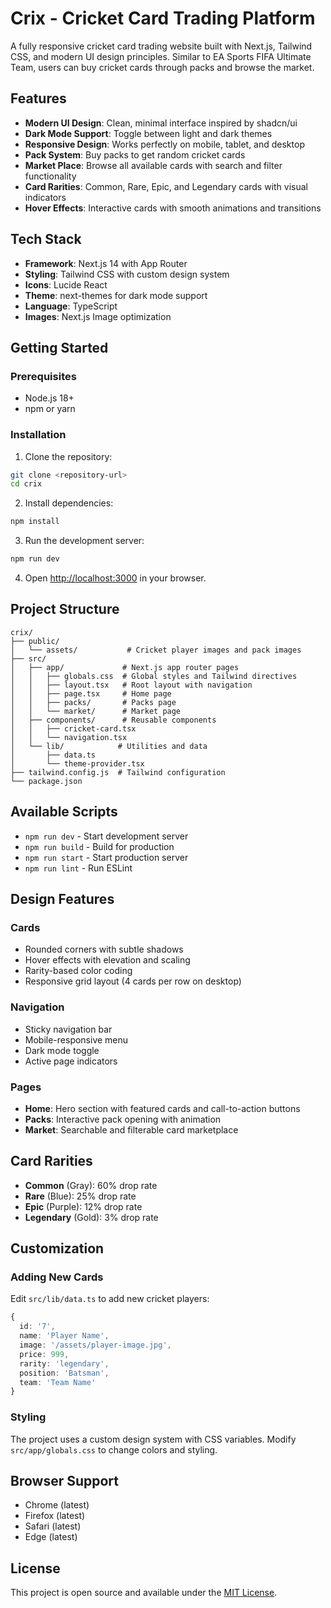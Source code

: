 # Crix - Cricket Card Trading Platform

A fully responsive cricket card trading website built with Next.js, Tailwind CSS, and modern UI design principles. Similar to EA Sports FIFA Ultimate Team, users can buy cricket cards through packs and browse the market.

## Features

- **Modern UI Design**: Clean, minimal interface inspired by shadcn/ui
- **Dark Mode Support**: Toggle between light and dark themes
- **Responsive Design**: Works perfectly on mobile, tablet, and desktop
- **Pack System**: Buy packs to get random cricket cards
- **Market Place**: Browse all available cards with search and filter functionality
- **Card Rarities**: Common, Rare, Epic, and Legendary cards with visual indicators
- **Hover Effects**: Interactive cards with smooth animations and transitions

## Tech Stack

- **Framework**: Next.js 14 with App Router
- **Styling**: Tailwind CSS with custom design system
- **Icons**: Lucide React
- **Theme**: next-themes for dark mode support
- **Language**: TypeScript
- **Images**: Next.js Image optimization

## Getting Started

### Prerequisites

- Node.js 18+ 
- npm or yarn

### Installation

1. Clone the repository:
```bash
git clone <repository-url>
cd crix
```

2. Install dependencies:
```bash
npm install
```

3. Run the development server:
```bash
npm run dev
```

4. Open [http://localhost:3000](http://localhost:3000) in your browser.

## Project Structure

```
crix/
├── public/
│   └── assets/           # Cricket player images and pack images
├── src/
│   ├── app/             # Next.js app router pages
│   │   ├── globals.css  # Global styles and Tailwind directives
│   │   ├── layout.tsx   # Root layout with navigation
│   │   ├── page.tsx     # Home page
│   │   ├── packs/       # Packs page
│   │   └── market/      # Market page
│   ├── components/      # Reusable components
│   │   ├── cricket-card.tsx
│   │   └── navigation.tsx
│   └── lib/            # Utilities and data
│       ├── data.ts
│       └── theme-provider.tsx
├── tailwind.config.js  # Tailwind configuration
└── package.json
```

## Available Scripts

- `npm run dev` - Start development server
- `npm run build` - Build for production
- `npm run start` - Start production server
- `npm run lint` - Run ESLint

## Design Features

### Cards
- Rounded corners with subtle shadows
- Hover effects with elevation and scaling
- Rarity-based color coding
- Responsive grid layout (4 cards per row on desktop)

### Navigation
- Sticky navigation bar
- Mobile-responsive menu
- Dark mode toggle
- Active page indicators

### Pages
- **Home**: Hero section with featured cards and call-to-action buttons
- **Packs**: Interactive pack opening with animation
- **Market**: Searchable and filterable card marketplace

## Card Rarities

- **Common** (Gray): 60% drop rate
- **Rare** (Blue): 25% drop rate  
- **Epic** (Purple): 12% drop rate
- **Legendary** (Gold): 3% drop rate

## Customization

### Adding New Cards
Edit `src/lib/data.ts` to add new cricket players:

```typescript
{
  id: '7',
  name: 'Player Name',
  image: '/assets/player-image.jpg',
  price: 999,
  rarity: 'legendary',
  position: 'Batsman',
  team: 'Team Name'
}
```

### Styling
The project uses a custom design system with CSS variables. Modify `src/app/globals.css` to change colors and styling.

## Browser Support

- Chrome (latest)
- Firefox (latest)
- Safari (latest)
- Edge (latest)

## License

This project is open source and available under the [MIT License](LICENSE). 